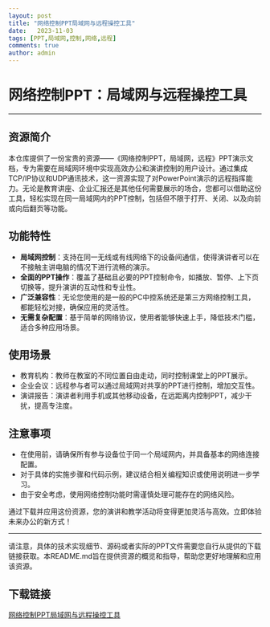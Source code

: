 ```yaml
---
layout: post
title: "网络控制PPT局域网与远程操控工具"
date:   2023-11-03
tags: [PPT,局域网,控制,网络,远程]
comments: true
author: admin
---
```

# 网络控制PPT：局域网与远程操控工具

---

## 资源简介

本仓库提供了一份宝贵的资源——《网络控制PPT，局域网，远程》PPT演示文档，专为需要在局域网环境中实现高效办公和演讲控制的用户设计。通过集成TCP/IP协议和UDP通讯技术，这一资源实现了对PowerPoint演示的远程指挥能力。无论是教育讲座、企业汇报还是其他任何需要展示的场合，您都可以借助这份工具，轻松实现在同一局域网内的PPT控制，包括但不限于打开、关闭、以及向前或向后翻页等功能。

## 功能特性

- **局域网控制**：支持在同一无线或有线网络下的设备间通信，使得演讲者可以在不接触主讲电脑的情况下进行流畅的演示。
- **全面的PPT操作**：覆盖了基础且必要的PPT控制命令，如播放、暂停、上下页切换等，提升演讲的互动性和专业性。
- **广泛兼容性**：无论您使用的是一般的PC中控系统还是第三方网络控制工具，都能轻松对接，确保应用的灵活性。
- **无需复杂配置**：基于简单的网络协议，使用者能够快速上手，降低技术门槛，适合多种应用场景。

## 使用场景

- 教育机构：教师在教室的不同位置自由走动，同时控制课堂上的PPT展示。
- 企业会议：远程参与者可以通过局域网对共享的PPT进行控制，增加交互性。
- 演讲报告：演讲者利用手机或其他移动设备，在远距离内控制PPT，减少干扰，提高专注度。

## 注意事项

- 在使用前，请确保所有参与设备位于同一个局域网内，并具备基本的网络连接配置。
- 对于具体的实施步骤和代码示例，建议结合相关编程知识或使用说明进一步学习。
- 由于安全考虑，使用网络控制功能时需谨慎处理可能存在的网络风险。

通过下载并应用这份资源，您的演讲和教学活动将变得更加灵活与高效。立即体验未来办公的新方式！

---

请注意，具体的技术实现细节、源码或者实际的PPT文件需要您自行从提供的下载链接获取。本README.md旨在提供资源的概览和指导，帮助您更好地理解和应用该资源。

## 下载链接

[网络控制PPT局域网与远程操控工具](https://pan.quark.cn/s/b8f4d1b6d717)